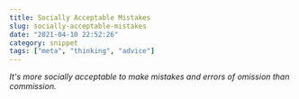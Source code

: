 ```yaml
---
title: Socially Acceptable Mistakes
slug: socially-acceptable-mistakes
date: "2021-04-10 22:52:26"
category: snippet
tags: ["meta", "thinking", "advice"]
---
```


_It's more socially acceptable to make mistakes and errors of omission than commission._
